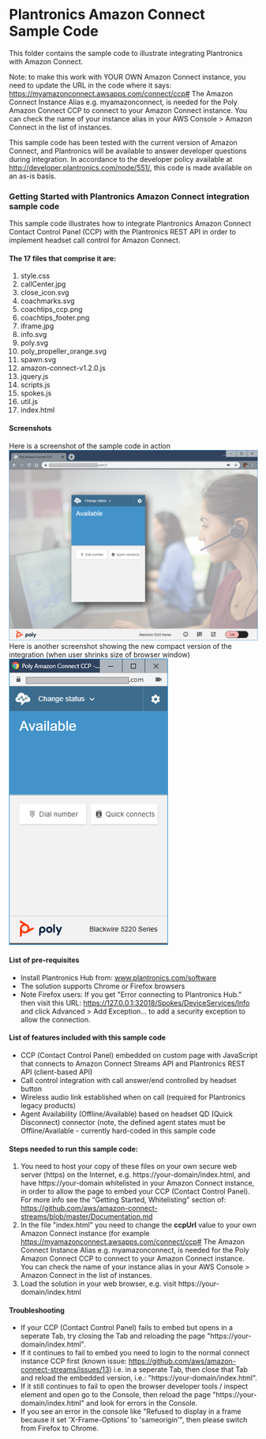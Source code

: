 # Plantronics Amazon Connect Sample Code
This folder contains the sample code to illustrate integrating Plantronics with Amazon Connect.

Note: to make this work with YOUR OWN Amazon Connect instance, you need to update the URL in the code where it says: https://myamazonconnect.awsapps.com/connect/ccp#
The Amazon Connect Instance Alias e.g. myamazonconnect, is needed for the Poly Amazon Connect CCP to connect to your Amazon Connect instance. You can check the name of your instance alias in your AWS Console > Amazon Connect in the list of instances.

This sample code has been tested with the current version of Amazon Connect, and Plantronics will be available to answer developer questions during integration.  In accordance to the developer policy available at http://developer.plantronics.com/node/551/, this code is made available on an as-is basis.

### Getting Started with Plantronics Amazon Connect integration sample code
This sample code illustrates how to integrate Plantronics Amazon Connect Contact Control Panel (CCP) with the Plantronics REST API in order to implement headset call control for Amazon Connect.
#### The 17 files that comprise it are:
1. style.css
2. callCenter.jpg
3. close_icon.svg
4. coachmarks.svg
5. coachtips_ccp.png
6. coachtips_footer.png
7. iframe.jpg
8. info.svg
9. poly.svg
10. poly_propeller_orange.svg
11. spawn.svg
12. amazon-connect-v1.2.0.js
13. jquery.js
14. scripts.js
15. spokes.js
16. util.js
17. index.html
#### Screenshots
Here is a screenshot of the sample code in action
![Here is a screenshot of the sample code in action](Plantronics%20Amazon%20Connect%20Sample%20Code.png "Here is a screenshot of the sample code in action")
Here is another screenshot showing the new compact version of the integration (when user shrinks size of browser window)
![Here is another screenshot showing the new compact version of the integration (when user shrinks size of browser window)](Plantronics%20Amazon%20Connect%20Sample%20Code%202.png "Here is another screenshot showing the new compact version of the integration (when user shrinks size of browser window)")
#### List of pre-requisites
* Install Plantronics Hub from: www.plantronics.com/software
* The solution supports Chrome or Firefox browsers
* Note Firefox users: If you get "Error connecting to Plantronics Hub." then visit this URL: https://127.0.0.1:32018/Spokes/DeviceServices/Info and click Advanced > Add Exception... to add a security exception to allow the connection.
#### List of features included with this sample code
* CCP (Contact Control Panel) embedded on custom page with JavaScript that connects to Amazon Connect Streams API and Plantronics REST API (client-based API)
* Call control integration with call answer/end controlled by headset button
* Wireless audio link established when on call (required for Plantronics legacy products)
* Agent Availability (Offline/Available) based on headset QD (Quick Disconnect) connector (note, the defined agent states must be Offline/Available - currently hard-coded in this sample code
#### Steps needed to run this sample code:
1. You need to host your copy of these files on your own secure web server (https) on the Internet, e.g. https://your-domain/index.html, and have https://your-domain whitelisted in your Amazon Connect instance, in order to allow the page to embed your CCP (Contact Control Panel). For more info see the “Getting Started, Whitelisting” section of: https://github.com/aws/amazon-connect-streams/blob/master/Documentation.md 
2. In the file "index.html" you need to change the **ccpUrl** value to your own Amazon Connect instance (for example https://myamazonconnect.awsapps.com/connect/ccp# 
The Amazon Connect Instance Alias e.g. myamazonconnect, is needed for the Poly Amazon Connect CCP to connect to your Amazon Connect instance. You can check the name of your instance alias in your AWS Console > Amazon Connect in the list of instances.
3. Load the solution in your web browser, e.g. visit https://your-domain/index.html
#### Troubleshooting
* If your CCP (Contact Control Panel) fails to embed but opens in a seperate Tab, try closing the Tab and reloading the page "https://your-domain/index.html". 
* If it continues to fail to embed you need to login to the normal connect instance CCP first (known issue: https://github.com/aws/amazon-connect-streams/issues/13) i.e. in a seperate Tab, then close that Tab and reload the embedded version, i.e.: "https://your-domain/index.html".
* If it still continues to fail to open the browser developer tools / inspect element and open go to the Console, then reload the page "https://your-domain/index.html" and look for errors in the Console.
* If you see an error in the console like "Refused to display in a frame because it set 'X-Frame-Options' to 'sameorigin'", then please switch from Firefox to Chrome.

